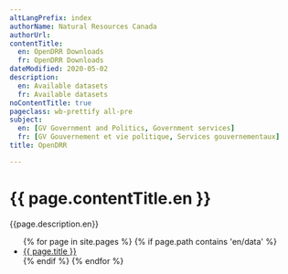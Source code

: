 ```yaml
---
altLangPrefix: index
authorName: Natural Resources Canada
authorUrl:
contentTitle:
  en: OpenDRR Downloads
  fr: OpenDRR Downloads
dateModified: 2020-05-02
description:
  en: Available datasets
  fr: Available datasets
noContentTitle: true
pageclass: wb-prettify all-pre
subject:
  en: [GV Government and Politics, Government services]
  fr: [GV Gouvernement et vie politique, Services gouvernementaux]
title: OpenDRR

---
```

# {{ page.contentTitle.en }}

{{page.description.en}}

<ul>
  {% for page in site.pages %}
  {% if page.path contains 'en/data' %}
    <li>
      <a href="{{ page.url }}">{{ page.title }}</a>
    </li>
    {% endif %}
  {% endfor %}
</ul>
